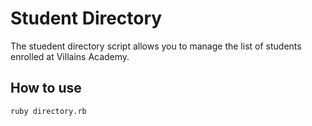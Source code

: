 # Student Directory #

The stuedent directory script allows you to manage the list of students enrolled at Villains Academy.

## How to use ##

```shell
ruby directory.rb
```

